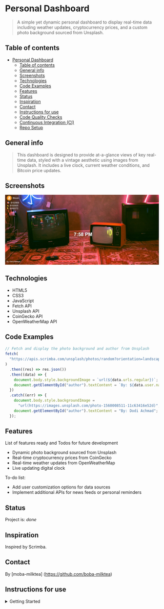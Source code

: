 # Personal Dashboard

> A simple yet dynamic personal dashboard to display real-time data including
> weather updates, cryptocurrency prices, and a custom photo background sourced
> from Unsplash.

## Table of contents

- [Personal Dashboard](#personal-dashboard)
  - [Table of contents](#table-of-contents)
  - [General info](#general-info)
  - [Screenshots](#screenshots)
  - [Technologies](#technologies)
  - [Code Examples](#code-examples)
  - [Features](#features)
  - [Status](#status)
  - [Inspiration](#inspiration)
  - [Contact](#contact)
  - [Instructions for use](#instructions-for-use)
  - [Code Quality Checks](#code-quality-checks)
  - [Continuous Integration (CI)](#continuous-integration-ci)
  - [Repo Setup](#repo-setup)

## General info

> This dashboard is designed to provide at-a-glance views of key real-time data,
> styled with a vintage aesthetic using images from Unsplash. It includes a live
> clock, current weather conditions, and Bitcoin price updates.

## Screenshots

![Example screenshot](./public/dashboard.png)

## Technologies

- HTML5
- CSS3
- JavaScript
- Fetch API
- Unsplash API
- CoinGecko API
- OpenWeatherMap API

## Code Examples

```js
// Fetch and display the photo background and author from Unsplash
fetch(
  "https://apis.scrimba.com/unsplash/photos/random?orientation=landscape&query=vintage"
)
  .then((res) => res.json())
  .then((data) => {
    document.body.style.backgroundImage = `url(${data.urls.regular})`;
    document.getElementById("author").textContent = `By: ${data.user.name}`;
  })
  .catch((err) => {
    document.body.style.backgroundImage =
      "url(https://images.unsplash.com/photo-1560008511-11c63416e52d)";
    document.getElementById("author").textContent = "By: Dodi Achmad";
  });
```

## Features

List of features ready and Todos for future development

- Dynamic photo background sourced from Unsplash
- Real-time cryptocurrency prices from CoinGecko
- Real-time weather updates from OpenWeatherMap
- Live updating digital clock

To-do list:

- Add user customization options for data sources
- Implement additional APIs for news feeds or personal reminders

## Status

Project is: _done_

## Inspiration

Inspired by Scrimba.

## Contact

By [moba-milktea] (<https://github.com/boba-milktea>)

## Instructions for use

<details>
  <summary>Getting Started</summary>

<!-- a guide to using this repository -->

1. `git clone git@github.com:HackYourFutureBelgium/template-markdown.git`
2. `cd template-markdown`
3. `npm install`

## Code Quality Checks

- `npm run format`: Makes sure all the code in this repository is well-formatted
  (looks good).
- `npm run lint:ls`: Checks to make sure all folder and file names match the
  repository conventions.
- `npm run lint:md`: Will lint all of the Markdown files in this repository.
- `npm run lint:css`: Will lint all of the CSS files in this repository.
- `npm run validate:html`: Validates all HTML files in your project.
- `npm run spell-check`: Goes through all the files in this repository looking
  for words it doesn't recognize. Just because it says something is a mistake
  doesn't mean it is! It doesn't know every word in the world. You can add new
  correct words to the [./.cspell.json](./.cspell.json) file so they won't cause
  an error.
- `npm run accessibility -- ./path/to/file.html`: Runs an accessibility analysis
  on all HTML files in the given path and writes the report to
  `/accessibility_report`

## Continuous Integration (CI)

When you open a PR to `main`/`master` in your repository, GitHub will
automatically do a linting check on the code in this repository, you can see
this in the[./.github/workflows/lint.yml](./.github/workflows/lint.yml) file.

If the linting fails, you will not be able to merge the PR. You can double check
that your code will pass before pushing by running the code quality scripts
locally.

## Repo Setup

- Give each member **_write_** access to the repo (if it's a group project)
- Turn on GitHub Pages and put a link to your website in the repo's description
- Go to _General_ Section > check **Discussions**
- In the _Branches_ section of your repo's settings make sure the
  `master`/`main` branch must:
  - "_Require a pull request before merging_"
  - "_Require approvals_"
  - "_Dismiss stale pull request approvals when new commits are pushed_"
  - "_Require status checks to pass before merging_"
  - "_Require branches to be up to date before merging_"
  - "_Do not allow bypassing the above settings_"

</details>
